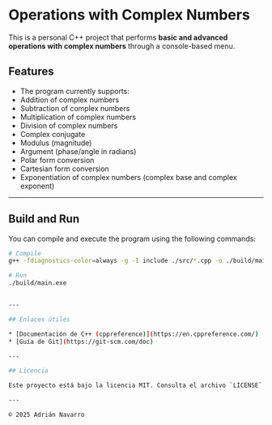 # Operations with Complex Numbers

This is a personal C++ project that performs **basic and advanced operations with complex numbers** through a console-based menu.

## Features

- The program currently supports:
- Addition of complex numbers
- Subtraction of complex numbers
- Multiplication of complex numbers
- Division of complex numbers
- Complex conjugate
- Modulus (magnitude)
- Argument (phase/angle in radians)
- Polar form conversion
- Cartesian form conversion
- Exponentiation of complex numbers (complex base and complex exponent)

---

## Build and Run

You can compile and execute the program using the following commands:

```bash
# Compile
g++ -fdiagnostics-color=always -g -I include ./src/*.cpp -o ./build/main.exe

# Run
./build/main.exe


---

## Enlaces útiles

* [Documentación de C++ (cppreference)](https://en.cppreference.com/)
* [Guía de Git](https://git-scm.com/doc)

---

## Licencia

Este proyecto está bajo la licencia MIT. Consulta el archivo `LICENSE` para más detalles.

---

© 2025 Adrián Navarro
